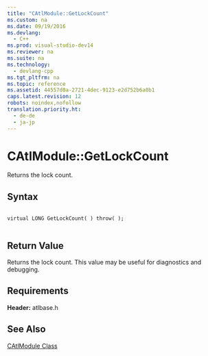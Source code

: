 ```yaml
---
title: "CAtlModule::GetLockCount"
ms.custom: na
ms.date: 09/19/2016
ms.devlang: 
  - C++
ms.prod: visual-studio-dev14
ms.reviewer: na
ms.suite: na
ms.technology: 
  - devlang-cpp
ms.tgt_pltfrm: na
ms.topic: reference
ms.assetid: 44557d0a-2721-4dec-9123-e2d752b6a0b1
caps.latest.revision: 12
robots: noindex,nofollow
translation.priority.ht: 
  - de-de
  - ja-jp
---
```

# CAtlModule::GetLockCount
Returns the lock count.  
  
## Syntax  
  
```  
  
virtual LONG GetLockCount( ) throw( );  
  
```  
  
## Return Value  
 Returns the lock count. This value may be useful for diagnostics and debugging.  
  
## Requirements  
 **Header:** atlbase.h  
  
## See Also  
 [CAtlModule Class](../vs140/CAtlModule-Class.md)